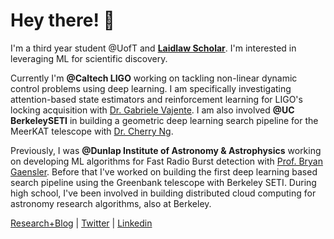 # Hey there! 👋

I'm a third year student @UofT and **[Laidlaw Scholar](https://laidlawscholars.network/users/peter-ma)**. I'm interested in leveraging ML for scientific discovery. 

Currently I'm **@Caltech LIGO** working on tackling non-linear dynamic control problems using deep learning. I am specifically investigating attention-based state estimators and reinforcement learning for LIGO's locking acquisition with [Dr. Gabriele Vajente](https://www.linkedin.com/in/gabriele-vajente). I am also involved **@UC BerkeleySETI** in building a geometric deep learning search pipeline for the MeerKAT telescope with [Dr. Cherry Ng](https://www.dunlap.utoronto.ca/dunlap-people/dr-cherry-ng/).

Previously, I was **@Dunlap Institute of Astronomy & Astrophysics** working on developing ML algorithms for Fast Radio Burst detection with [Prof. Bryan Gaensler](https://www.dunlap.utoronto.ca/dunlap-people/prof-bryan-gaensler-2/). Before that I've worked on building the first deep learning based search pipeline using the Greenbank telescope with Berkeley SETI. During high school, I've been involved in building distributed cloud computing for astronomy research algorithms, also at Berkeley. 

[Research+Blog](https://peterma.ca/) | [Twitter](https://twitter.com/peterma02) | [Linkedin](https://www.linkedin.com/in/peter-ma-37a917162/)  


